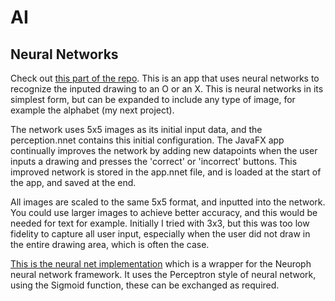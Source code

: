 # AI

## Neural Networks

Check out [this part of the repo](https://github.com/OlavH96/AI/tree/master/src/main/java/neuralnetworks/picture/X_or_O/app).
This is an app that uses neural networks to recognize the inputed drawing to an O or an X. This is neural networks in its simplest form,
but can be expanded to include any type of image, for example the alphabet (my next project).

The network uses 5x5 images as its initial input data, and the perception.nnet contains this initial configuration. The JavaFX app continually
improves the network by adding new datapoints when the user inputs a drawing and presses the 'correct' or 'incorrect' buttons. This improved
network is stored in the app.nnet file, and is loaded at the start of the app, and saved at the end.

All images are scaled to the same 5x5 format, and inputted into the network. You could use larger images to achieve better accuracy, and this
would be needed for text for example. Initially I tried with 3x3, but this was too low fidelity to capture all user input, especially
when the user did not draw in the entire drawing area, which is often the case.

[This is the neural net implementation](https://github.com/OlavH96/AI/blob/master/src/main/java/neuralnetworks/picture/SimpleNeuralNetwork.java) which is a wrapper for the Neuroph neural network framework. It uses the Perceptron style of neural network, using the Sigmoid function, these can be exchanged as required.  
